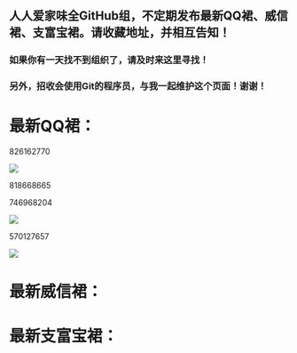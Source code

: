 ## 人人爱家味全GitHub组，不定期发布最新QQ裙、威信裙、支富宝裙。请收藏地址，并相互告知！

### 如果你有一天找不到组织了，请及时来这里寻找！

### 另外，招收会使用Git的程序员，与我一起维护这个页面！谢谢！

# 最新QQ裙：

826162770

![](http://ww1.sinaimg.cn/large/005zWjpngy1ftgoymrhq6j30f00kk0zc.jpg)

818668665

746968204

![](http://ww1.sinaimg.cn/large/005zWjpngy1ftgox4v6lzj30f00kkn4y.jpg)

570127657

![](http://ww1.sinaimg.cn/large/005zWjpngy1ftgoqzowz5j30f00kkjx2.jpg)

# 最新威信裙：


# 最新支富宝裙：

